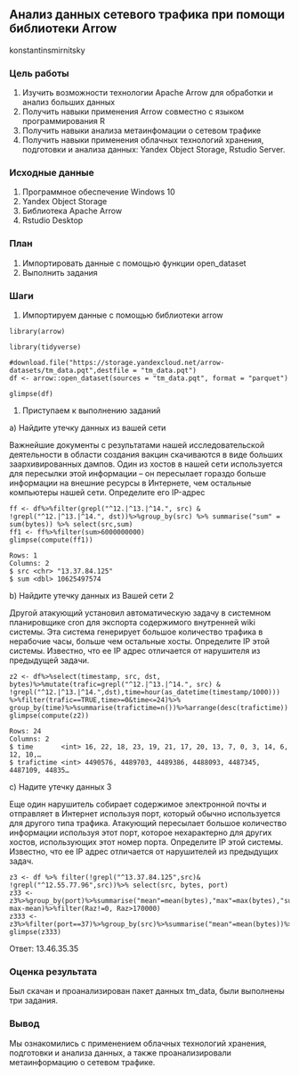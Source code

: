 ## Анализ данных сетевого трафика при помощи библиотеки Arrow

konstantinsmirnitsky

### Цель работы

1. Изучить возможности технологии Apache Arrow для обработки и анализ больших
 данных
2. Получить навыки применения Arrow совместно с языком программирования R
3. Получить навыки анализа 
метаинфомации о сетевом трафике
4. Получить навыки применения облачных технологий хранения, подготовки и
 анализа данных: Yandex Object Storage, Rstudio Server.
 
### Исходные данные

1. Программное обеспечение Windows 10
2. Yandex Object Storage
3. Библиотека Apache Arrow
4. Rstudio Desktop

### План

1. Импортировать данные с помощью функции open_dataset
2. Выполнить задания

### Шаги 

1. Импортируем данные с помощью библиотеки arrow

```{r}
library(arrow)
```

```{r}
library(tidyverse)
```

```{r}
#download.file("https://storage.yandexcloud.net/arrow-datasets/tm_data.pqt",destfile = "tm_data.pqt")
df <- arrow::open_dataset(sources = "tm_data.pqt", format = "parquet")
```

```{r}
glimpse(df)
```

1. Приступаем к выполнению заданий

a) Найдите утечку данных из вашей сети

Важнейшие документы с результатами нашей исследовательской деятельности в области создания вакцин скачиваются в виде больших заархивированных дампов. Один из хостов в нашей сети используется для пересылки этой информации – он пересылает гораздо больше информации на внешние ресурсы в Интернете, чем остальные компьютеры нашей сети. Определите его IP-адрес
 
```{r}
ff <- df%>%filter(grepl("^12.|^13.|^14.", src) & !grepl("^12.|^13.|^14.", dst))%>%group_by(src) %>% summarise("sum" = sum(bytes)) %>% select(src,sum) 
ff1 <- ff%>%filter(sum>6000000000)
glimpse(compute(ff1))
```

```{r}
Rows: 1
Columns: 2
$ src <chr> "13.37.84.125"
$ sum <dbl> 10625497574
```

b) Найдите утечку данных из Вашей сети 2

Другой атакующий установил автоматическую задачу в системном планировщике cron для экспорта содержимого внутренней wiki системы. Эта система генерирует большое количество трафика в нерабочие часы, больше чем остальные хосты. Определите IP этой системы. Известно, что ее IP адрес отличается от нарушителя из предыдущей задачи.

```{r}
z2 <- df%>%select(timestamp, src, dst, bytes)%>%mutate(trafic=grepl("^12.|^13.|^14.", src) & !grepl("^12.|^13.|^14.",dst),time=hour(as_datetime(timestamp/1000))) %>%filter(trafic==TRUE,time>=0&time<=24)%>% group_by(time)%>%summarise(trafictime=n())%>%arrange(desc(trafictime))
glimpse(compute(z2))
```

```{r}
Rows: 24
Columns: 2
$ time       <int> 16, 22, 18, 23, 19, 21, 17, 20, 13, 7, 0, 3, 14, 6, 12, 10,…
$ trafictime <int> 4490576, 4489703, 4489386, 4488093, 4487345, 4487109, 44835…
```
c) Надите утечку данных 3

Еще один нарушитель собирает содержимое электронной почты и отправляет в Интернет используя порт, который обычно используется для другого типа трафика. Атакующий пересылает большое количество информации используя этот порт, которое нехарактерно для других хостов, использующих этот номер порта. Определите IP этой системы. Известно, что ее IP адрес отличается от нарушителей из предыдущих задач.

```{r}
z3 <- df %>% filter(!grepl("^13.37.84.125",src)& !grepl("^12.55.77.96",src))%>% select(src, bytes, port) 
z33 <- z3%>%group_by(port)%>%summarise("mean"=mean(bytes),"max"=max(bytes),"sum"=sum(bytes))%>%mutate("Raz"= max-mean)%>%filter(Raz!=0, Raz>170000)
z333 <- z3%>%filter(port==37)%>%group_by(src)%>%summarise("mean"=mean(bytes))%>%filter(mean>37543)%>%select(src)
glimpse(z333)
```
Ответ: 13.46.35.35

### Оценка результата

Был скачан и проанализирован пакет данных tm_data, были выполнены три задания.

### Вывод

Мы ознакомились с применением облачных технологий хранения, подготовки и анализа данных, а также проанализировали метаинформацию о сетевом трафике.